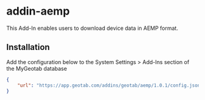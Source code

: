 # addin-aemp
This Add-In enables users to download device data in AEMP format.

## Installation
Add the configuration below to the System Settings > Add-Ins section of the MyGeotab database

```json
{
	"url": "https://app.geotab.com/addins/geotab/aemp/1.0.1/config.json"
}
```

